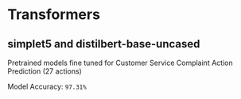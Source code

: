 # Transformers

## simplet5 and distilbert-base-uncased
Pretrained models fine tuned for Customer Service Complaint Action Prediction (27 actions)

Model Accuracy: `97.31%`
